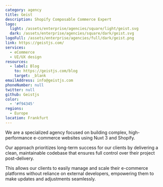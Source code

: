 ```yaml
---
category: agency
title: Geist
description: Shopify Composable Commerce Expert
logo:
  light: /assets/enterprise/agencies/square/light/geist.svg
  dark: /assets/enterprise/agencies/square/dark/geist.svg
logoFull: /assets/enterprise/agencies/full/dark/geist.png
link: https://geistjs.com/
services:
  - eCommerce
  - UI/UX design
resources:
  - label: Blog
    to: https://geistjs.com/blog
    target: _blank
emailAddress: info@geistjs.com
phoneNumber: null
twitter: null
github: Geistjs
color:
  - '#f94345'
regions:
  - Europe
location: Frankfurt
---
```


We are a specialized agency focused on building complex, high-performance e-commerce websites using Nuxt 3 and Shopify.

Our approach prioritizes long-term success for our clients by delivering a clean, maintainable codebase that ensures full control over their project post-delivery.

This allows our clients to easily manage and scale their e-commerce platforms without reliance on external developers, empowering them to make updates and adjustments seamlessly.
